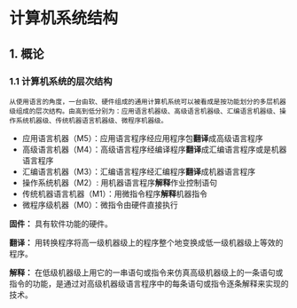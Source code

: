 # 计算机系统结构
## 1. 概论
### 1.1 计算机系统的层次结构

`
从使用语言的角度，一台由软、硬件组成的通用计算机系统可以被看成是按功能划分的多层机器级组成的层次结构。由高到低分别为：应用语言机器级、高级语言机器级、汇编语言机器级、操作系统机器级、传统机器语言机器级、微程序机器级。
`

* 应用语言机器（M5）：应用语言程序经应用程序包**翻译**成高级语言程序
* 高级语言机器（M4）：高级语言程序经编译程序**翻译**成汇编语言程序或是机器语言程序
* 汇编语言机器（M3）：汇编语言程序经汇编程序**翻译**成机器语言程序
* 操作系统机器（M2）: 用机器语言程序**解释**作业控制语句
* 传统机器语言机器（M1）：用微指令程序**解释**机器指令
* 微程序级机器（M0）：微指令由硬件直接执行


**固件：** 具有软件功能的硬件。

**翻译：** 用转换程序将高一级机器级上的程序整个地变换成低一级机器级上等效的程序。

**解释：** 在低级机器级上用它的一串语句或指令来仿真高级机器级上的一条语句或指令的功能，是通过对高级机器级语言程序中的每条语句或指令逐条解释来实现的技术。
